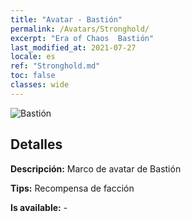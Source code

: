 ```yaml
---
title: "Avatar - Bastión"
permalink: /Avatars/Stronghold/
excerpt: "Era of Chaos  Bastión"
last_modified_at: 2021-07-27
locale: es
ref: "Stronghold.md"
toc: false
classes: wide
---
```

 ![Bastión](/images/a/avatarFrame_4.png)

## Detalles

 **Descripción:** Marco de avatar de Bastión 

 **Tips:** Recompensa de facción 

 **Is available:**  - 

